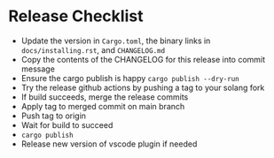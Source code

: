 # Release Checklist

- Update the version in `Cargo.toml`, the binary links in `docs/installing.rst`, and `CHANGELOG.md`
- Copy the contents of the CHANGELOG for this release into commit message
- Ensure the cargo publish is happy `cargo publish --dry-run`
- Try the release github actions by pushing a tag to your solang fork
- If build succeeds, merge the release commits
- Apply tag to merged commit on main branch
- Push tag to origin
- Wait for build to succeed
- `cargo publish`
- Release new version of vscode plugin if needed
